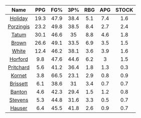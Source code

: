 |                                     Name                                     |  PPG  |  FG%  |  3P%  |  RBG  |  APG  |  STOCK  |
|:----------------------------------------------------------------------------:|:-----:|:-----:|:-----:|:-----:|:-----:|:-------:|
|      [Holiday](https://www.espn.com/nba/player/_/id/3995/jrue-holiday)       | 19.3  | 47.9  | 38.4  |  5.1  |  7.4  |   1.6   |
| [Porzingis](https://www.espn.com/nba/player/_/id/3102531/kristaps-porzingis) | 23.2  | 49.8  | 38.5  |  8.4  |  2.7  |   2.4   |
|      [Tatum](https://www.espn.com/nba/player/_/id/4065648/jayson-tatum)      | 30.1  | 46.6  |  35   |  8.8  |  4.6  |   1.8   |
|      [Brown](https://www.espn.com/nba/player/_/id/3917376/jaylen-brown)      | 26.6  | 49.1  | 33.5  |  6.9  |  3.5  |   1.5   |
|     [White](https://www.espn.com/nba/player/_/id/3078576/derrick-white)      | 12.4  | 46.2  | 38.1  |  3.6  |  3.9  |   1.6   |
|       [Horford](https://www.espn.com/nba/player/_/id/3213/al-horford)        |  9.8  | 47.6  | 44.6  |  6.2  |   3   |   1.5   |
|  [Pritchard](https://www.espn.com/nba/player/_/id/4066354/payton-pritchard)  |  5.6  | 41.2  | 36.4  |  1.8  |  1.3  |   0.3   |
|      [Kornet](https://www.espn.com/nba/player/_/id/3064560/luke-kornet)      |  3.8  | 66.5  | 23.1  |  2.9  |  0.8  |   0.9   |
|   [Brissett](https://www.espn.com/nba/player/_/id/4278031/oshae-brissett)    |  6.1  | 38.6  |  31   |  3.4  |  0.7  |   0.7   |
|     [Banton](https://www.espn.com/nba/player/_/id/4397885/dalano-banton)     |  4.6  | 42.3  | 29.4  |  1.5  |  1.2  |   0.8   |
|    [Stevens](https://www.espn.com/nba/player/_/id/4066405/lamar-stevens)     |  5.3  | 44.8  | 31.6  |  3.3  |  0.5  |   0.7   |
|      [Hauser](https://www.espn.com/nba/player/_/id/4065804/sam-hauser)       |  6.4  | 45.5  | 41.8  |  2.6  |  0.9  |   0.7   |